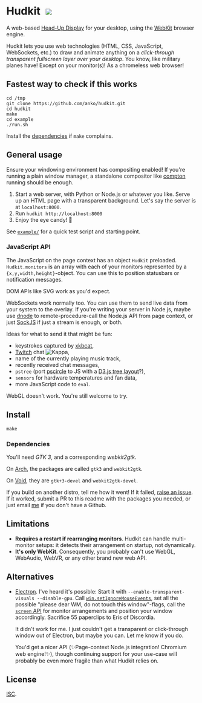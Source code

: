 # Hudkit&ensp;[![](https://img.shields.io/travis/anko/hudkit?style=flat-square)](https://travis-ci.org/anko/hudkit)

A web-based [Head-Up Display][wiki-hud] for your desktop, using the [WebKit][webkit] browser engine.

Hudkit lets you use web technologies (HTML, CSS, JavaScript, WebSockets, etc.) to draw and animate anything on a *click-through transparent fullscreen layer over your desktop*.  You know, like military planes have!  Except on your monitor(s)!  As a chromeless web browser!

## Fastest way to check if this works

```
cd /tmp
git clone https://github.com/anko/hudkit.git
cd hudkit
make
cd example
./run.sh
```

Install the [dependencies](#dependencies) if `make` complains.

## General usage

Ensure your windowing environment has compositing enabled!  If you're running a plain window manager, a standalone compositor like [compton][compton] running should be enough.

 1. Start a web server, with Python or Node.js or whatever you like.  Serve up
    an HTML page with a transparent background.  Let's say the server is at
    `localhost:8000`.
 2. Run `hudkit http://localhost:8000`
 3. Enjoy the eye candy! :rainbow:

See [`example/`](example/) for a quick test script and starting point.

### JavaScript API

The JavaScript on the page context has an object `Hudkit` preloaded.  `Hudkit.monitors` is an array with each of your monitors represented by a `{x,y,width,height}`-object.  You can use this to position statusbars or notification messages.

DOM APIs like SVG work as you'd expect.

WebSockets work normally too.  You can use them to send live data from your system to the overlay.  If you're writing your server in Node.js, maybe use [dnode][dnode] to remote-procedure-call the Node.js API from page context, or just [SockJS][sockjs] if just a stream is enough, or both.

Ideas for what to send it that might be fun:

 - keystrokes captured by [xkbcat][xkbcat],
 - [Twitch][twitch] chat ![Kappa](https://static-cdn.jtvnw.net/emoticons/v1/25/1.0),
 - name of the currently playing music track,
 - recently received chat messages,
 - `pstree` (port [pscircle][pscircle] to JS with a [D3.js tree layout][d3_tree_example]?),
 - `sensors` for hardware temperatures and fan data,
 - more JavaScript code to `eval`.

WebGL doesn't work.  You're still welcome to try.

## Install

    make

### Dependencies

You'll need *GTK 3*, and a corresponding *webkit2gtk*.

On [Arch][arch], the packages are called `gtk3` and `webkit2gtk`.

On [Void][void], they are `gtk+3-devel` and `webkit2gtk-devel`.

If you build on another distro, tell me how it went!  If it failed, [raise an issue][new-issue].  If it worked, submit a PR to this readme with the packages you needed, or just email [me][anko] if you don't have a Github.

## Limitations

 - **Requires a restart if rearranging monitors**.  Hudkit can handle multi-monitor setups: it detects their arrangement on startup, not dynamically.
 - **It's only WebKit**.  Consequently, you probably can't use WebGL, WebAudio, WebVR, or any other brand new web API.

## Alternatives

- [Electron][electron].  I've heard it's possible:  Start it with `--enable-transparent-visuals --disable-gpu`.  Call [`win.setIgnoreMouseEvents`][electron_ignoremouse], set all the possible "please dear WM, do not touch this window"-flags, call the [`screen` API](https://electronjs.org/docs/api/screen) for monitor arrangements and position your window accordingly.  Sacrifice 55 paperclips to Eris of Discordia.

  It didn't work for me.  I just couldn't get a transparent or click-through window out of Electron, but maybe you can.  Let me know if you do.

  You'd get a nicer API (:sparkles:Page-context Node.js integration!  Chromium web engine!:sparkles:), though continuing support for your use-case will probably be even more fragile than what Hudkit relies on.

## License

[ISC](https://en.wikipedia.org/wiki/ISC_license).


[anko]: https://github.com/anko
[arch]: https://www.archlinux.org/
[compton]: https://github.com/chjj/compton
[d3_tree_example]: https://bl.ocks.org/mbostock/4063550
[dnode]: https://github.com/substack/dnode
[electron]: https://electronjs.org/
[electron_ignoremouse]: https://electronjs.org/docs/api/browser-window#winsetignoremouseeventsignore-options
[new-issue]: https://github.com/anko/hudkit/issues/new
[pscircle]: https://gitlab.com/mildlyparallel/pscircle
[sockjs]: https://github.com/sockjs/sockjs-client
[twitch]: https://www.twitch.tv/
[void]: https://voidlinux.org/
[webkit]: https://www.webkit.org/
[wiki-hud]: http://en.wikipedia.org/wiki/Head-up_display
[xkbcat]: https://github.com/anko/xkbcat
